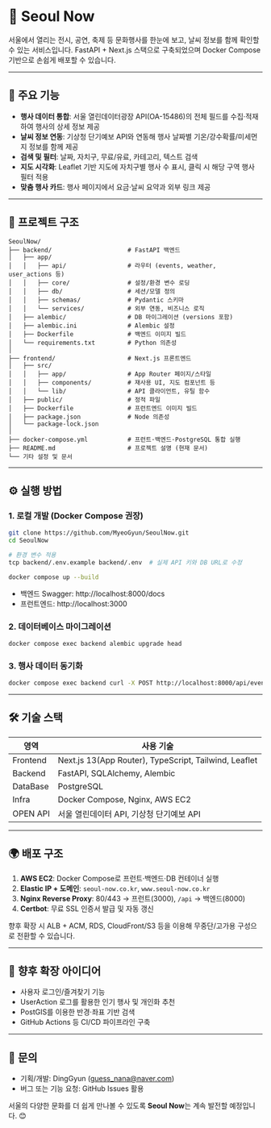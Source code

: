 # 🌆 Seoul Now

서울에서 열리는 전시, 공연, 축제 등 문화행사를 한눈에 보고, 날씨 정보를 함께 확인할 수 있는 서비스입니다.
FastAPI + Next.js 스택으로 구축되었으며 Docker Compose 기반으로 손쉽게 배포할 수 있습니다.

---

## 🚀 주요 기능
- **행사 데이터 통합**: 서울 열린데이터광장 API(OA-15486)의 전체 필드를 수집·적재하여 행사의 상세 정보 제공
- **날씨 정보 연동**: 기상청 단기예보 API와 연동해 행사 날짜별 기온/강수확률/미세먼지 정보를 함께 제공
- **검색 및 필터**: 날짜, 자치구, 무료/유료, 카테고리, 텍스트 검색
- **지도 시각화**: Leaflet 기반 지도에 자치구별 행사 수 표시, 클릭 시 해당 구역 행사 필터 적용
- **맞춤 행사 카드**: 행사 페이지에서 요금·날씨 요약과 외부 링크 제공

---

## 🧱 프로젝트 구조
```
SeoulNow/
├── backend/                     # FastAPI 백엔드
│   ├── app/
│   │   ├── api/                 # 라우터 (events, weather, user_actions 등)
│   │   ├── core/                # 설정/환경 변수 로딩
│   │   ├── db/                  # 세션/모델 정의
│   │   ├── schemas/             # Pydantic 스키마
│   │   └── services/            # 외부 연동, 비즈니스 로직
│   ├── alembic/                 # DB 마이그레이션 (versions 포함)
│   ├── alembic.ini              # Alembic 설정
│   ├── Dockerfile               # 백엔드 이미지 빌드
│   └── requirements.txt         # Python 의존성
│
├── frontend/                    # Next.js 프론트엔드
│   ├── src/
│   │   ├── app/                 # App Router 페이지/스타일
│   │   ├── components/          # 재사용 UI, 지도 컴포넌트 등
│   │   └── lib/                 # API 클라이언트, 유틸 함수
│   ├── public/                  # 정적 파일
│   ├── Dockerfile               # 프런트엔드 이미지 빌드
│   ├── package.json             # Node 의존성
│   └── package-lock.json
│
├── docker-compose.yml           # 프런트·백엔드·PostgreSQL 통합 실행
├── README.md                    # 프로젝트 설명 (현재 문서)
└── 기타 설정 및 문서
```

---

## ⚙️ 실행 방법
### 1. 로컬 개발 (Docker Compose 권장)
```bash
git clone https://github.com/MyeoGyun/SeoulNow.git
cd SeoulNow

# 환경 변수 적용
tcp backend/.env.example backend/.env  # 실제 API 키와 DB URL로 수정

docker compose up --build
```
- 백엔드 Swagger: http://localhost:8000/docs
- 프런트엔드: http://localhost:3000

### 2. 데이터베이스 마이그레이션
```bash
docker compose exec backend alembic upgrade head
```

### 3. 행사 데이터 동기화
```bash
docker compose exec backend curl -X POST http://localhost:8000/api/events/sync
```

---

## 🛠 기술 스택
| 영역 | 사용 기술 |
|------|-----------|
| Frontend | Next.js 13(App Router), TypeScript, Tailwind, Leaflet |
| Backend | FastAPI, SQLAlchemy, Alembic |
| DataBase | PostgreSQL |
| Infra | Docker Compose, Nginx, AWS EC2 |
| OPEN API | 서울 열린데이터 API, 기상청 단기예보 API |

---

## 🌍 배포 구조
1. **AWS EC2**: Docker Compose로 프런트·백엔드·DB 컨테이너 실행
2. **Elastic IP + 도메인**: `seoul-now.co.kr`, `www.seoul-now.co.kr`
3. **Nginx Reverse Proxy**: 80/443 → 프런트(3000), `/api` → 백엔드(8000)
4. **Certbot**: 무료 SSL 인증서 발급 및 자동 갱신

향후 확장 시 ALB + ACM, RDS, CloudFront/S3 등을 이용해 무중단/고가용 구성으로 전환할 수 있습니다.

---

## 📌 향후 확장 아이디어
- 사용자 로그인/즐겨찾기 기능
- UserAction 로그를 활용한 인기 행사 및 개인화 추천
- PostGIS를 이용한 반경·좌표 기반 검색
- GitHub Actions 등 CI/CD 파이프라인 구축

---

## 👥 문의
- 기획/개발: DingGyun (guess_nana@naver.com)
- 버그 또는 기능 요청: GitHub Issues 활용

서울의 다양한 문화를 더 쉽게 만나볼 수 있도록 **Seoul Now**는 계속 발전할 예정입니다. 😊